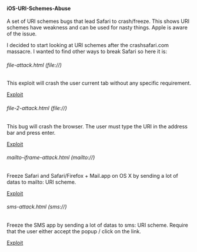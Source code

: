 #### iOS-URI-Schemes-Abuse

A set of URI schemes bugs that lead Safari to crash/freeze. This shows URI schemes have weakness and can be used for nasty things. Apple is aware of the issue.

I decided to start looking at URI schemes after the crashsafari.com massacre. I wanted to find other ways to break Safari so here it is:

###### file-attack.html (file://)

This exploit will crash the user current tab without any specific requirement.

[Exploit](https://cdn.rawgit.com/pwnsdx/iOS-URI-Schemes-Abuse-PoC/master/file-attack.html)

###### file-2-attack.html (file://)

This bug will crash the browser. The user must type the URI in the address bar and press enter.

[Exploit](https://cdn.rawgit.com/pwnsdx/iOS-URI-Schemes-Abuse-PoC/master/file-2-attack.html)

###### mailto-iframe-attack.html (mailto://)

Freeze Safari and Safari/Firefox + Mail.app on OS X by sending a lot of datas to mailto: URI scheme.

[Exploit](https://cdn.rawgit.com/pwnsdx/iOS-URI-Schemes-Abuse-PoC/master/mailto-iframe-attack.html)

###### sms-attack.html (sms://)

Freeze the SMS app by sending a lot of datas to sms: URI scheme. Require that the user either accept the popup / click on the link.

[Exploit](https://cdn.rawgit.com/pwnsdx/iOS-URI-Schemes-Abuse-PoC/master/sms-attack.html)
